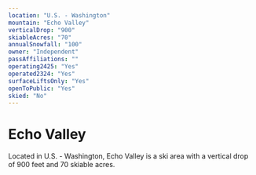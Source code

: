 ```yaml
---
location: "U.S. - Washington"
mountain: "Echo Valley"
verticalDrop: "900"
skiableAcres: "70"
annualSnowfall: "100"
owner: "Independent"
passAffiliations: ""
operating2425: "Yes"
operated2324: "Yes"
surfaceLiftsOnly: "Yes"
openToPublic: "Yes"
skied: "No"
---
```


# Echo Valley

Located in U.S. - Washington, Echo Valley is a ski area with a vertical drop of 900 feet and 70 skiable acres.